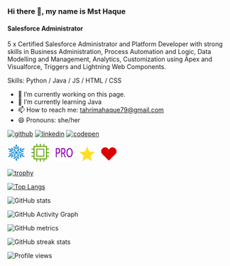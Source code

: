 ### Hi there 👋, my name is Mst Haque
####  Salesforce Administrator
5 x Certified Salesforce Administrator and Platform Developer with strong skills in Business Administration, Process Automation and Logic, Data Modelling and Management, Analytics, Customization using Apex and Visualforce, Triggers and Lightning Web Components.

Skills: Python / Java / JS / HTML / CSS

- 🔭 I’m currently working on this page. 
- 🌱 I’m currently learning Java  
- 📫 How to reach me: tahrimahaque79@gmail.com 
- 😄 Pronouns: she/her 


[<img src='https://cdn.jsdelivr.net/npm/simple-icons@3.0.1/icons/github.svg' alt='github' height='40'>](https://github.com/tahrimahaque79)  [<img src='https://cdn.jsdelivr.net/npm/simple-icons@3.0.1/icons/linkedin.svg' alt='linkedin' height='40'>](https://www.linkedin.com/in/tahrima_haq/)  [<img src='https://cdn.jsdelivr.net/npm/simple-icons@3.0.1/icons/codepen.svg' alt='codepen' height='40'>](https://codepen.io/tahrimahaque79)  

<a href='https://archiveprogram.github.com/'><img src='https://raw.githubusercontent.com/acervenky/animated-github-badges/master/assets/acbadge.gif' width='40' height='40'></a> <a href='https://docs.github.com/en/developers'><img src='https://raw.githubusercontent.com/acervenky/animated-github-badges/master/assets/devbadge.gif' width='40' height='40'></a> <a href='https://github.com/pricing'><img src='https://raw.githubusercontent.com/acervenky/animated-github-badges/master/assets/pro.gif' width='40' height='40'></a> <a href='https://stars.github.com/'><img src='https://raw.githubusercontent.com/acervenky/animated-github-badges/master/assets/starbadge.gif' width='35' height='35'></a> <a href='https://docs.github.com/en/github/supporting-the-open-source-community-with-github-sponsors'><img src='https://raw.githubusercontent.com/acervenky/animated-github-badges/master/assets/sponsorbadge.gif' width='35' height='35'></a> 

[![trophy](https://github-profile-trophy.vercel.app/?username=tahrimahaque79)](https://github.com/ryo-ma/github-profile-trophy)

[![Top Langs](https://github-readme-stats.vercel.app/api/top-langs/?username=tahrimahaque79)](https://github.com/anuraghazra/github-readme-stats)

![GitHub stats](https://github-readme-stats.vercel.app/api?username=tahrimahaque79&show_icons=true&count_private=true)  

![GitHub Activity Graph](https://activity-graph.herokuapp.com/graph?username=tahrimahaque79)  

![GitHub metrics](https://metrics.lecoq.io/tahrimahaque79)  

![GitHub streak stats](https://streak-stats.demolab.com/?user=tahrimahaque79)  

![Profile views](https://gpvc.arturio.dev/tahrimahaque79)  
